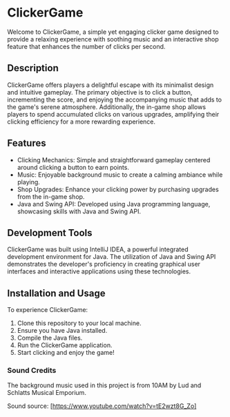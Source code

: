 # ClickerGame

Welcome to ClickerGame, a simple yet engaging clicker game designed to provide a relaxing experience with soothing music and an interactive shop feature that enhances the number of clicks per second.

## Description

ClickerGame offers players a delightful escape with its minimalist design and intuitive gameplay. The primary objective is to click a button, incrementing the score, and enjoying the accompanying music that adds to the game's serene atmosphere. Additionally, the in-game shop allows players to spend accumulated clicks on various upgrades, amplifying their clicking efficiency for a more rewarding experience.

## Features

* Clicking Mechanics: Simple and straightforward gameplay centered around clicking a button to earn points.
* Music: Enjoyable background music to create a calming ambiance while playing.
* Shop Upgrades: Enhance your clicking power by purchasing upgrades from the in-game shop.
* Java and Swing API: Developed using Java programming language, showcasing skills with Java and Swing API.

## Development Tools

ClickerGame was built using IntelliJ IDEA, a powerful integrated development environment for Java. The utilization of Java and Swing API demonstrates the developer's proficiency in creating graphical user interfaces and interactive applications using these technologies.

## Installation and Usage
To experience ClickerGame:

1. Clone this repository to your local machine.
2. Ensure you have Java installed.
3. Compile the Java files.
4. Run the ClickerGame application.
5. Start clicking and enjoy the game!

### Sound Credits
The background music used in this project is from 10AM by Lud and Schlatts Musical Emporium.

Sound source: [https://www.youtube.com/watch?v=tE2wzt8G_Zo]

